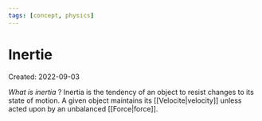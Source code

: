 ```yaml
---
tags: [concept, physics] 
---
```

# Inertie
Created: 2022-09-03

*What is inertia*
?
Inertia is the tendency of an object to resist changes to its state of motion. A given object maintains its [[Velocite|velocity]] unless acted upon by an unbalanced [[Force|force]].
<!--SR:!2022-09-06,3,250-->
